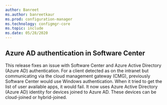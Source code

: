 ```yaml
---
author: Banreet
ms.author: banreetkaur
ms.prod: configuration-manager
ms.technology: configmgr-core
ms.topic: include
ms.date: 05/28/2020
---
```


## <a name="bkmk_availapp"></a> Azure AD authentication in Software Center

<!-- 6935376 -->

This release fixes an issue with Software Center and Azure Active Directory (Azure AD) authentication. For a client detected as on the intranet but communicating via the cloud management gateway (CMG), previously Software Center would use Windows authentication. When it tried to get the list of user available apps, it would fail. It now uses Azure Active Directory (Azure AD) identity for devices joined to Azure AD. These devices can be cloud-joined or hybrid-joined.
